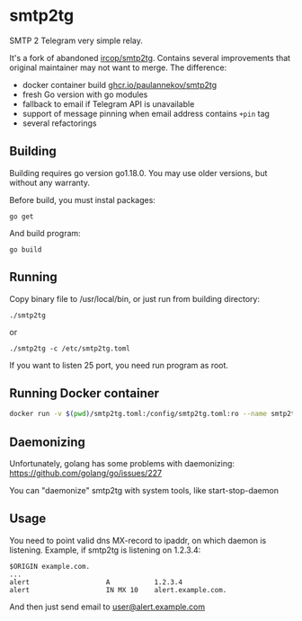 # smtp2tg

SMTP 2 Telegram very simple relay.

It's a fork of abandoned [ircop/smtp2tg](https://github.com/ircop/smtp2tg). Contains several improvements that original maintainer may not want to merge. The difference:
- docker container build [ghcr.io/paulannekov/smtp2tg](https://github.com/PaulAnnekov/smtp2tg/pkgs/container/smtp2tg)
- fresh Go version with go modules
- fallback to email if Telegram API is unavailable
- support of message pinning when email address contains `+pin` tag
- several refactorings

## Building

Building requires go version go1.18.0. You may use older versions, but without any warranty.

Before build, you must instal packages:
```
go get
```

And build program:
```
go build
```

## Running

Copy binary file to /usr/local/bin, or just run from building directory:

```
./smtp2tg
```
or
```
./smtp2tg -c /etc/smtp2tg.toml
```
If you want to listen 25 port, you need run program as root.

## Running Docker container

```bash
docker run -v $(pwd)/smtp2tg.toml:/config/smtp2tg.toml:ro --name smtp2tg ghcr.io/paulannekov/smtp2tg:latest
```

## Daemonizing

Unfortunately, golang has some problems with daemonizing: https://github.com/golang/go/issues/227

You can "daemonize" smtp2tg with system tools, like start-stop-daemon

## Usage

You need to point valid dns MX-record to ipaddr, on which daemon is listening.
Example, if smtp2tg is listening on 1.2.3.4:
```
$ORIGIN example.com.
...
alert                   A           1.2.3.4
alert                   IN MX 10    alert.example.com.
```
And then just send email to user@alert.example.com
